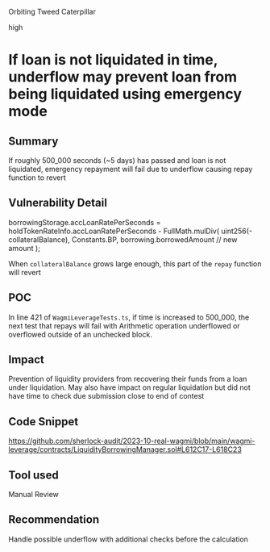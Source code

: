 Orbiting Tweed Caterpillar

high

# If loan is not liquidated in time, underflow may prevent loan from being liquidated using emergency mode
## Summary
If roughly 500_000 seconds (~5 days) has passed and loan is not liquidated, emergency repayment will fail due to underflow causing repay function to revert

## Vulnerability Detail

borrowingStorage.accLoanRatePerSeconds =
                    holdTokenRateInfo.accLoanRatePerSeconds -
                    FullMath.mulDiv(
                        uint256(-collateralBalance),
                        Constants.BP,
                        borrowing.borrowedAmount // new amount
                    );

When `collateralBalance` grows large enough, this part of the `repay` function will revert

## POC
In line 421 of `WagmiLeverageTests.ts`, if time is increased to 500_000, the next test that repays will fail with Arithmetic operation underflowed or overflowed outside of an unchecked block.

## Impact
Prevention of liquidity providers from recovering their funds from a loan under liquidation. May also have impact on regular liquidation but did not have time to check due submission close to end of contest

## Code Snippet
https://github.com/sherlock-audit/2023-10-real-wagmi/blob/main/wagmi-leverage/contracts/LiquidityBorrowingManager.sol#L612C17-L618C23

## Tool used

Manual Review

## Recommendation
Handle possible underflow with additional checks before the calculation
